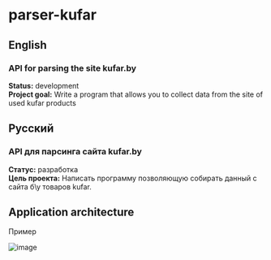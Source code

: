# parser-kufar
## English
### API for parsing the site kufar.by
**Status:** development<br>
**Project goal:** Write a program that allows you to collect data from the site of used kufar products
## Русский
### API для парсинга сайта kufar.by
**Статус:** разработка<br>
**Цель проекта:** Написать программу позволяющую собирать данный с сайта б\у товаров kufar.

## Application architecture
Пример

![image](https://user-images.githubusercontent.com/56804245/127401862-170e224e-c9f2-464f-bb12-98238036d7cb.png)
